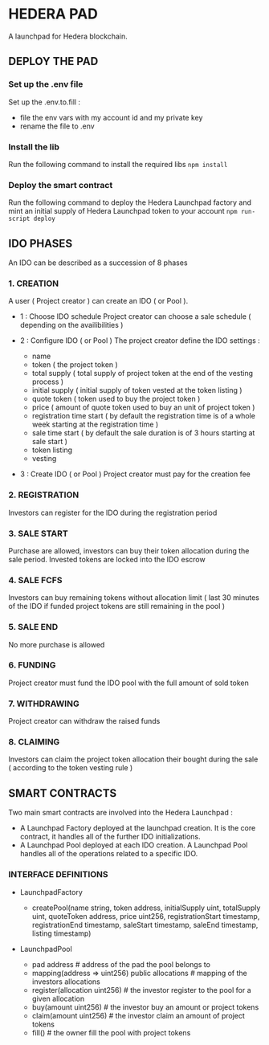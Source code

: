 # HEDERA PAD
A launchpad for Hedera blockchain. 

## DEPLOY THE PAD 
 
### Set up the .env file
Set up the .env.to.fill :
- file the env vars with my account id and my private key
- rename the file to .env

### Install the lib
Run the following command to install the required libs 
```npm install```

### Deploy the smart contract
Run the following command to deploy the Hedera Launchpad factory and mint an initial supply of Hedera Launchpad token to your account
```npm run-script deploy```

## IDO PHASES
An IDO can be described as a succession of 8 phases 

### 1. CREATION 
A user ( Project creator ) can create an IDO ( or Pool ).

- 1 : Choose IDO schedule 
Project creator can choose a sale schedule ( depending on the availibilities )

- 2 : Configure IDO ( or Pool )
The project creator define the IDO settings : 
    - name
    - token ( the project token )
    - total supply ( total supply of project token at the end of the vesting process )
    - initial supply ( initial supply of token vested at the token listing )
    - quote token ( token used to buy the project token )
    - price ( amount of quote token used to buy an unit of project token )
    - registration time start ( by default the registration time is of a whole week starting at the registration time )
    - sale time start ( by default the sale duration is of 3 hours starting at sale start )
    - token listing
    - vesting 

- 3 : Create IDO ( or Pool )
Project creator must pay for the creation fee

### 2. REGISTRATION
Investors can register for the IDO during the registration period

### 3. SALE START
Purchase are allowed, investors can buy their token allocation during the sale period. Invested tokens are locked into the IDO escrow

### 4. SALE FCFS
Investors can buy remaining tokens without allocation limit ( last 30 minutes of the IDO if funded project tokens are still remaining in the pool )

### 5. SALE END
No more purchase is allowed

### 6. FUNDING
Project creator must fund the IDO pool with the full amount of sold token

### 7. WITHDRAWING
Project creator can withdraw the raised funds

### 8. CLAIMING
Investors can claim the project token allocation their bought during the sale ( according to the token vesting rule )


## SMART CONTRACTS
Two main smart contracts are involved into the Hedera Launchpad :
- A Launchpad Factory deployed at the launchpad creation. It is the core contract, it handles all of the further IDO initializations.
- A Launchpad Pool deployed at each IDO creation. A Launchpad Pool handles all of the operations related to a specific IDO. 


### INTERFACE DEFINITIONS
- LaunchpadFactory
    - createPool(name string, token address, initialSupply uint, totalSupply uint, quoteToken address, price uint256, registrationStart timestamp, registrationEnd timestamp, saleStart timestamp, saleEnd timestamp, listing timestamp)

- LaunchpadPool
    - pad address                                       # address of the pad the pool belongs to
    - mapping(address => uint256) public allocations    # mapping of the investors allocations
    - register(allocation uint256)                      # the investor register to the pool for a given allocation
    - buy(amount uint256)                               # the investor buy an amount or project tokens
    - claim(amount uint256)                             # the investor claim an amount of project tokens
    - fill()                                            # the owner fill the pool with project tokens
